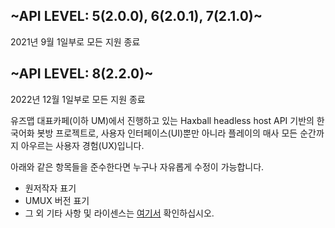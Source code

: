## ~API LEVEL: 5(2.0.0), 6(2.0.1), 7(2.1.0)~
  
2021년 9월 1일부로 모든 지원 종료
  
## ~API LEVEL: 8(2.2.0)~
2022년 12월 1일부로 모든 지원 종료
  
유즈맵 대표카페(이하 UM)에서 진행하고 있는 Haxball headless host API 기반의 한국어화 봇방 프로젝트로, 
사용자 인터페이스(UI)뿐만 아니라 플레이의 매사 모든 순간까지 아우르는 사용자 경험(UX)입니다.

아래와 같은 항목들을 준수한다면 누구나 자유롭게 수정이 가능합니다.
* 원저작자 표기
* UMUX 버전 표기
* 그 외 기타 사항 및 라이센스는 [여기서](https://github.com/HonestSquare/UMUX/blob/master/LICENCE) 확인하십시오. 

